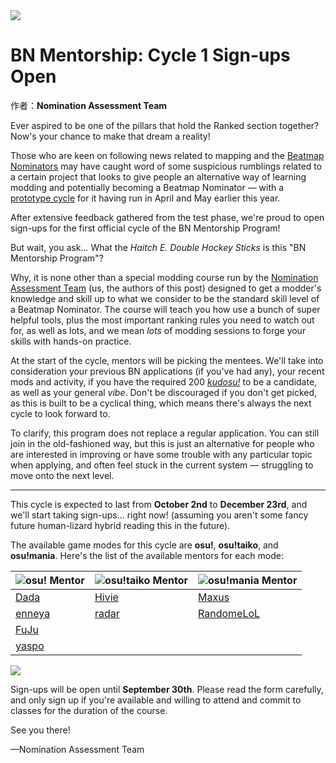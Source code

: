 <img src="https://i.ppy.sh/3b1df650d5eac708379d5dc673bc5d94f39fee52/68747470733a2f2f6f73752e7070792e73682f77696b692f696d616765732f7368617265642f6e6577732f62616e6e6572732f626e2d6d656e746f72736869702f62616e6e65722e6a7067">

# BN Mentorship: Cycle 1 Sign-ups Open

作者：**Nomination Assessment Team**

Ever aspired to be one of the pillars that hold the Ranked section together? Now's your chance to make that dream a reality!

Those who are keen on following news related to mapping and the [Beatmap Nominators](https://osu.ppy.sh/wiki/en/People/Beatmap_Nominators) may have caught word of some suspicious rumblings related to a certain project that looks to give people an alternative way of learning modding and potentially becoming a Beatmap Nominator — with a [prototype cycle](https://twitter.com/osu_nat/status/1637312140057927681) for it having run in April and May earlier this year.

After extensive feedback gathered from the test phase, we're proud to open sign-ups for the first official cycle of the BN Mentorship Program!

But wait, you ask… What the *Haitch E. Double Hockey Sticks* is this "BN Mentorship Program"?

Why, it is none other than a special modding course run by the [Nomination Assessment Team](https://osu.ppy.sh/wiki/en/People/Nomination_Assessment_Team) (us, the authors of this post) designed to get a modder's knowledge and skill up to what we consider to be the standard skill level of a Beatmap Nominator. The course will teach you how use a bunch of super helpful tools, plus the most important ranking rules you need to watch out for, as well as lots, and we mean *lots* of modding sessions to forge your skills with hands-on practice.

At the start of the cycle, mentors will be picking the mentees. We'll take into consideration your previous BN applications (if you've had any), your recent mods and activity, if you have the required 200 *[kudosu!](https://osu.ppy.sh/wiki/en/Modding/Kudosu)* to be a candidate, as well as your general *vibe*. Don't be discouraged if you don't get picked, as this is built to be a cyclical thing, which means there's always the next cycle to look forward to.

To clarify, this program does not replace a regular application. You can still join in the old-fashioned way, but this is just an alternative for people who are interested in improving or have some trouble with any particular topic when applying, and often feel stuck in the current system — struggling to move onto the next level.

------

This cycle is expected to last from **October 2nd** to **December 23rd**, and we'll start taking sign-ups... right now! (assuming you aren't some fancy future human-lizard hybrid reading this in the future).

The available game modes for this cycle are **osu!**, **osu!taiko**, and **osu!mania**. Here's the list of the available mentors for each mode:

| ![osu!](https://i.ppy.sh/7e7d307810cc1c87d72ef49aa8e00b0a532bf1a1/68747470733a2f2f6f73752e7070792e73682f77696b692f696d616765732f7368617265642f6d6f64652f6f73752e706e67) Mentor | ![osu!taiko](https://i.ppy.sh/76642fc45fefd770b0f7ace30437e64309ae68bf/68747470733a2f2f6f73752e7070792e73682f77696b692f696d616765732f7368617265642f6d6f64652f7461696b6f2e706e67) Mentor | ![osu!mania](https://i.ppy.sh/06fedd0caf3d993b5e1a8a8686118de95722353c/68747470733a2f2f6f73752e7070792e73682f77696b692f696d616765732f7368617265642f6d6f64652f6d616e69612e706e67) Mentor |
| :----------------------------------------------------------- | :----------------------------------------------------------- | :----------------------------------------------------------- |
| [Dada](https://osu.ppy.sh/users/9119507)                     | [Hivie](https://osu.ppy.sh/users/14102976)                   | [Maxus](https://osu.ppy.sh/users/4335785)                    |
| [enneya](https://osu.ppy.sh/users/10959501)                  | [radar](https://osu.ppy.sh/users/7131099)                    | [RandomeLoL](https://osu.ppy.sh/users/7080063)               |
| [FuJu](https://osu.ppy.sh/users/10773882)                    |                                                              |                                                              |
| [yaspo](https://osu.ppy.sh/users/4945926)                    |                                                              |                                                              |

[<img src="https://i.ppy.sh/2d300ea0089560e83854eda596cdf75a03439f27/68747470733a2f2f6f73752e7070792e73682f77696b692f696d616765732f7368617265642f6e6577732f62616e6e6572732f626e2d6d656e746f72736869702f6170706c792e706e67">](https://forms.gle/YCPNaGSMEXmyDtvKA)

Sign-ups will be open until **September 30th**. Please read the form carefully, and only sign up if you're available and willing to attend and commit to classes for the duration of the course.

See you there!

—Nomination Assessment Team